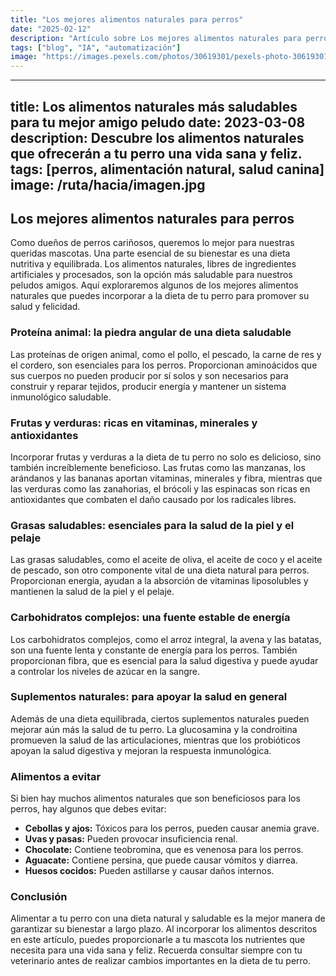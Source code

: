 ```yaml
---
title: "Los mejores alimentos naturales para perros"
date: "2025-02-12"
description: "Artículo sobre Los mejores alimentos naturales para perros"
tags: ["blog", "IA", "automatización"]
image: "https://images.pexels.com/photos/30619301/pexels-photo-30619301.jpeg?auto=compress&cs=tinysrgb&h=350"
---
```


---
title: Los alimentos naturales más saludables para tu mejor amigo peludo
date: 2023-03-08
description: Descubre los alimentos naturales que ofrecerán a tu perro una vida sana y feliz.
tags: [perros, alimentación natural, salud canina]
image: /ruta/hacia/imagen.jpg
---

## Los mejores alimentos naturales para perros

Como dueños de perros cariñosos, queremos lo mejor para nuestras queridas mascotas. Una parte esencial de su bienestar es una dieta nutritiva y equilibrada. Los alimentos naturales, libres de ingredientes artificiales y procesados, son la opción más saludable para nuestros peludos amigos. Aquí exploraremos algunos de los mejores alimentos naturales que puedes incorporar a la dieta de tu perro para promover su salud y felicidad.

### Proteína animal: la piedra angular de una dieta saludable

Las proteínas de origen animal, como el pollo, el pescado, la carne de res y el cordero, son esenciales para los perros. Proporcionan aminoácidos que sus cuerpos no pueden producir por sí solos y son necesarios para construir y reparar tejidos, producir energía y mantener un sistema inmunológico saludable.

### Frutas y verduras: ricas en vitaminas, minerales y antioxidantes

Incorporar frutas y verduras a la dieta de tu perro no solo es delicioso, sino también increíblemente beneficioso. Las frutas como las manzanas, los arándanos y las bananas aportan vitaminas, minerales y fibra, mientras que las verduras como las zanahorias, el brócoli y las espinacas son ricas en antioxidantes que combaten el daño causado por los radicales libres.

### Grasas saludables: esenciales para la salud de la piel y el pelaje

Las grasas saludables, como el aceite de oliva, el aceite de coco y el aceite de pescado, son otro componente vital de una dieta natural para perros. Proporcionan energía, ayudan a la absorción de vitaminas liposolubles y mantienen la salud de la piel y el pelaje.

### Carbohidratos complejos: una fuente estable de energía

Los carbohidratos complejos, como el arroz integral, la avena y las batatas, son una fuente lenta y constante de energía para los perros. También proporcionan fibra, que es esencial para la salud digestiva y puede ayudar a controlar los niveles de azúcar en la sangre.

### Suplementos naturales: para apoyar la salud en general

Además de una dieta equilibrada, ciertos suplementos naturales pueden mejorar aún más la salud de tu perro. La glucosamina y la condroitina promueven la salud de las articulaciones, mientras que los probióticos apoyan la salud digestiva y mejoran la respuesta inmunológica.

### Alimentos a evitar

Si bien hay muchos alimentos naturales que son beneficiosos para los perros, hay algunos que debes evitar:

* **Cebollas y ajos:** Tóxicos para los perros, pueden causar anemia grave.
* **Uvas y pasas:** Pueden provocar insuficiencia renal.
* **Chocolate:** Contiene teobromina, que es venenosa para los perros.
* **Aguacate:** Contiene persina, que puede causar vómitos y diarrea.
* **Huesos cocidos:** Pueden astillarse y causar daños internos.

### Conclusión

Alimentar a tu perro con una dieta natural y saludable es la mejor manera de garantizar su bienestar a largo plazo. Al incorporar los alimentos descritos en este artículo, puedes proporcionarle a tu mascota los nutrientes que necesita para una vida sana y feliz. Recuerda consultar siempre con tu veterinario antes de realizar cambios importantes en la dieta de tu perro.